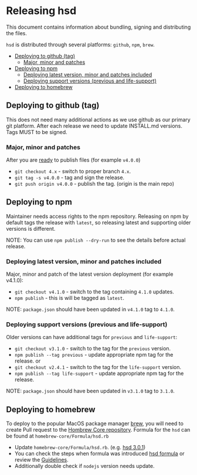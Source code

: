 Releasing hsd
=============

This document contains information about bundling, signing and
distributing the files.

`hsd` is distributed through several platforms: `github`, `npm`, `brew`.

<!-- markdown-toc -i release-files.md -->

<!-- toc -->

- [Deploying to github (tag)](#deploying-to-github-tag)
  * [Major, minor and patches](#major-minor-and-patches)
- [Deploying to npm](#deploying-to-npm)
  * [Deploying latest version, minor and patches included](#deploying-latest-version-minor-and-patches-included)
  * [Deploying support versions (previous and life-support)](#deploying-support-versions-previous-and-life-support)
- [Deploying to homebrew](#deploying-to-homebrew)

<!-- tocstop -->

## Deploying to github (tag)

  This does not need many additional actions as we use github as our primary
git platform. After each release we need to update INSTALL.md versions. Tags
MUST to be signed.

### Major, minor and patches
After you are [ready](./release-process.md) to publish files
(for example `v4.0.0`)
  - `git checkout 4.x` - switch to proper branch `4.x`.
  - `git tag -s v4.0.0` - tag and sign the release.
  - `git push origin v4.0.0` - publish the tag. (origin is the main repo)

## Deploying to npm
  Maintainer needs access rights to the npm repository. Releasing
on npm by default tags the release with `latest`, so releasing latest
and supporting older versions is different.

NOTE: You can use `npm publish --dry-run` to see the details before actual
release.

### Deploying latest version, minor and patches included
Major, minor and patch of the latest version deployment (for example v4.1.0):
  - `git checkout v4.1.0` - switch to the tag containing `4.1.0` updates.
  - `npm publish` - this is will be tagged as `latest`.

NOTE: `package.json` should have been updated in `v4.1.0` tag to `4.1.0`.

### Deploying support versions (previous and life-support)
Older versions can have additional tags for `previous` and `life-support`:
  - `git checkout v3.1.0` - switch to the tag for the `previous` version.
  - `npm publish --tag previous` - update appropriate npm tag for the release.
or
  - `git checkout v2.4.1` - switch to the tag for the `life-support` version.
  - `npm publish --tag life-support` - update appropriate npm tag for the
    release.

NOTE: `package.json` should have been updated in `v3.1.0` tag to `3.1.0`.

## Deploying to homebrew
  To deploy to the popular MacOS package manager [brew][homebrew], you will
need to create Pull request to the [Hombrew Core repository][homebrew-repo].
Formula for the `hsd` can be found at `homebrew-core/Formula/hsd.rb`
  - Update `homebrew-core/Formula/hsd.rb`. (e.g. [hsd 3.0.1][homebrew-update])
  - You can check the steps when formula was introduced
    [hsd formula][homebrew-new-formula] or review the
    [Guidelines][homebrew-guidelines].
  - Additionally double check if `nodejs` version needs update.

[homebrew]: https://brew.sh/
[homebrew-repo]: https://github.com/Homebrew/homebrew-core
[homebrew-new-formula]: https://github.com/Homebrew/homebrew-core/pull/51014
[homebrew-update]: https://github.com/Homebrew/homebrew-core/pull/87779/files
[homebrew-guidelines]: https://github.com/Homebrew/homebrew-core/blob/master/CONTRIBUTING.md

